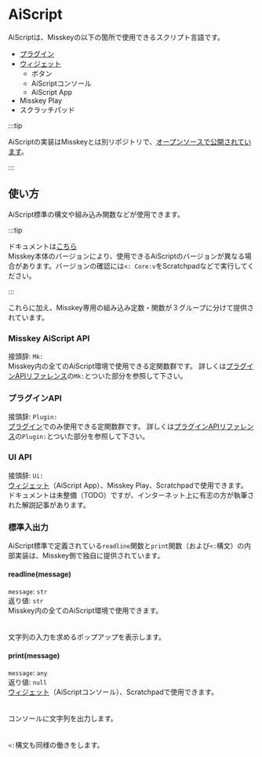 # AiScript

AiScriptは、Misskeyの以下の箇所で使用できるスクリプト言語です。

- [プラグイン](./plugin/)
- [ウィジェット](/docs/for-users/features/widgets/)
  - ボタン
  - AiScriptコンソール
  - AiScript App
- Misskey Play
- スクラッチパッド

:::tip

AiScriptの実装はMisskeyとは別リポジトリで、[オープンソースで公開されています](https://github.com/aiscript-dev/aiscript)。

:::

## 使い方

AiScript標準の構文や組み込み関数などが使用できます。

:::tip

ドキュメントは[こちら](https://github.com/aiscript-dev/aiscript/tree/master/docs)\
Misskey本体のバージョンにより、使用できるAiScriptのバージョンが異なる場合があります。バージョンの確認には`<: Core:v`をScratchpadなどで実行してください。

:::

これらに加え、Misskey専用の組み込み定数・関数が３グループに分けて提供されています。

### Misskey AiScript API

接頭辞: `Mk:`\
Misskey内の全てのAiScript環境で使用できる定関数群です。
詳しくは[プラグインAPIリファレンス](./plugin/plugin-api-reference/)の`Mk:`とついた部分を参照して下さい。

### プラグインAPI

接頭辞: `Plugin:`\
[プラグイン](./plugin/)でのみ使用できる定関数群です。
詳しくは[プラグインAPIリファレンス](./plugin/plugin-api-reference/)の`Plugin:`とついた部分を参照して下さい。

### UI API

接頭辞: `Ui:`\
[ウィジェット](/docs/for-users/features/widgets/)（AiScript App）、Misskey Play、Scratchpadで使用できます。
ドキュメントは未整備（TODO）ですが、インターネット上に有志の方が執筆された解説記事があります。

### 標準入出力

AiScript標準で定義されている`readline`関数と`print`関数（および`<:`構文）の内部実装は、Misskey側で独自に提供されています。

#### readline(message)

`message`: `str`\
返り値: `str`\
Misskey内の全てのAiScript環境で使用できます。\
\
\
文字列の入力を求めるポップアップを表示します。

#### print(message)

`message`: `any`\
返り値: `null`\
[ウィジェット](/docs/for-users/features/widgets/)（AiScriptコンソール）、Scratchpadで使用できます。\
\
\
コンソールに文字列を出力します。\
\
\
`<:`構文も同様の働きをします。
